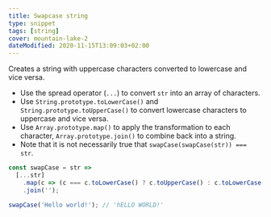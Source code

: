 ```yaml
---
title: Swapcase string
type: snippet
tags: [string]
cover: mountain-lake-2
dateModified: 2020-11-15T13:09:03+02:00
---
```


Creates a string with uppercase characters converted to lowercase and vice versa.

- Use the spread operator (`...`) to convert `str` into an array of characters.
- Use `String.prototype.toLowerCase()` and `String.prototype.toUpperCase()` to convert lowercase characters to uppercase and vice versa.
- Use `Array.prototype.map()` to apply the transformation to each character, `Array.prototype.join()` to combine back into a string.
- Note that it is not necessarily true that `swapCase(swapCase(str)) === str`.

```js
const swapCase = str =>
  [...str]
    .map(c => (c === c.toLowerCase() ? c.toUpperCase() : c.toLowerCase()))
    .join('');
```

```js
swapCase('Hello world!'); // 'hELLO WORLD!'
```
